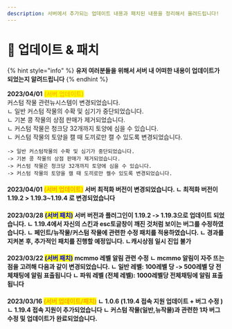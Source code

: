 ```yaml
---
description: 서버에서 추가되는 업데이트 내용과 패치된 내용을 정리해서 올려드립니다!
---
```


# 📢 업데이트 & 패치

{% hint style="info" %}
**유저 여러분들을 위해서 서버 내 어떠한 내용이 업데이트가 되었는지 알려드립니다**
{% endhint %}

**2023/04/01**   <mark style="color:orange;">(서버 업데이트)</mark>\
커스텀 작물 관련뉴시스템이 변경되었습니다.\
ㄴ 일반 커스텀 작물의 수확 및 심기가 중단되었습니다.\
ㄴ 기본 콩 작물의 상점 판매가 제거되었습니다.\
ㄴ 커스텀 작물은 청크당 32개까지 토양에 심을 수 있습니다.\
ㄴ 커스텀 작물의 토양을 캘 때 도끼로만 캘 수 있도록 변경되었습니다.

```
-> 일반 커스텀작물의 수확 및 심기가 중단되었습니다. 
-> 기본 콩 작물의 상점 판매가 제거되었습니다.
-> 커스텀 작물은 청크당 32개까지 토양에 심을 수 있습니다. 
-> 커스텀 작물의 토양을 캘 때 도끼로만 켈수 있도록 변경되었습니다. 
```

#### **2023/04/01**   <mark style="color:orange;">(서버 업데이트)</mark> **서버 최적화 버전이 변경되었습니다.** **ㄴ 최적화 버전이 1.19.2 > 1.19.3\~1.19.4 로 변경되었습니다**

#### 2023/03/28   <mark style="color:blue;">(서버 패치)</mark> 서버 버전과 플러그인이 1.19.2 -> 1.19.3으로 업데이트 되었습니다. ㄴ 1.19.4에서 자신의 스킨과 esc토글창이 깨진 것처럼 보이는 버그를 수정하였습니다. ㄴ 페인트/뉴작물/커스텀 작물에 관련한 수정 패치를 적용하였습니다. ㄴ 경과를 지켜본 후, 추가적인 패치를 진행할 예정입니다. ㄴ캐시상점 일시 진입 불가

#### 2023/03/22   <mark style="color:blue;">(서버 패치)</mark> mcmmo 레벨 알림 관련 수정 ㄴ mcmmo 알림이 자주 뜨는 점을 고려해 다음과 같이 변경되었습니다. ㄴ 일반 레벨: 100레벨 당 -> 500레벨 당 전체채팅에 알림 표출됩니다 ㄴ 파워 레벨 (전체 레벨): 1000레벨당 전체채팅에 알림 표출됩니다

#### 2023/03/16   <mark style="color:orange;">(서버 업데이트/패치)</mark> ㄴ 1.0.6 (1.19.4 접속 지원 업데이트 + 버그 수정 ) ㄴ 1.19.4 접속 지원이 추가되었습니다 ㄴ 커스텀 작물(일반,뉴작물)과 관련한 1차 버그 수정 및 업데이트가 완료되었습니다.
